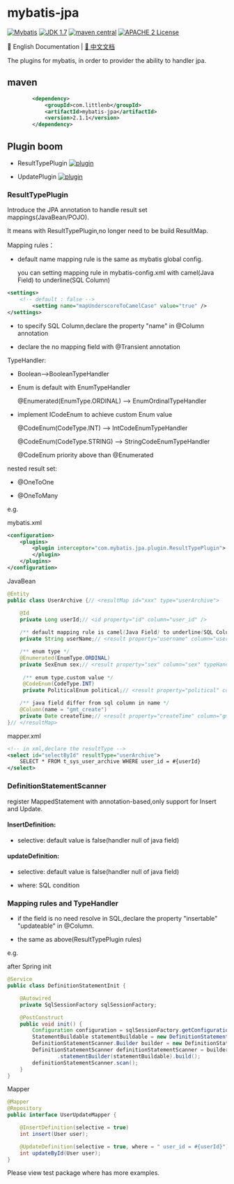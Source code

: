 # mybatis-jpa

[![Mybatis](https://img.shields.io/badge/mybatis-3.4.x-brightgreen.svg)](https://maven-badges.herokuapp.com/maven-central/org.mybatis/mybatis)
[![JDK 1.7](https://img.shields.io/badge/JDK-1.7-green.svg)]()
[![maven central](https://img.shields.io/badge/version-2.1.1-brightgreen.svg)](http://search.maven.org/#artifactdetails%7Ccom.github.cnsvili%7Cmybatis-jpa%7C2.1.1%7C)
[![APACHE 2 License](https://img.shields.io/badge/license-Apache2-blue.svg?style=flat)](LICENSE)

:book: English Documentation | [:book: 中文文档](README.md)

The plugins for mybatis, in order to provider the ability to handler jpa.

## maven

```xml
        <dependency>
            <groupId>com.littlenb</groupId>
            <artifactId>mybatis-jpa</artifactId>
            <version>2.1.1</version>
        </dependency>
```

## Plugin boom

+ ResultTypePlugin [![plugin](https://img.shields.io/badge/plugin-resolved-green.svg)]()

+ UpdatePlugin [![plugin](https://img.shields.io/badge/plugin-resolved-green.svg)]()

### ResultTypePlugin

Introduce the JPA annotation to handle result set mappings(JavaBean/POJO).

It means with ResultTypePlugin,no longer need to be build ResultMap.

Mapping rules：

+ default name mapping rule is the same as mybatis global config.

  you can setting mapping rule in mybatis-config.xml with camel(Java Field) to underline(SQL Column)

```xml
<settings>
    <!-- default : false -->
		<setting name="mapUnderscoreToCamelCase" value="true" />
</settings>
```

+ to specify SQL Column,declare the property "name" in @Column annotation

+ declare the no mapping field with @Transient annotation

TypeHandler:

+ Boolean-->BooleanTypeHandler

+ Enum is default with EnumTypeHandler

  @Enumerated(EnumType.ORDINAL) --> EnumOrdinalTypeHandler

+ implement ICodeEnum to achieve custom Enum value

  @CodeEnum(CodeType.INT) --> IntCodeEnumTypeHandler
  
  @CodeEnum(CodeType.STRING) --> StringCodeEnumTypeHandler
  
  @CodeEnum priority above than @Enumerated

nested result set:

+ @OneToOne

+ @OneToMany

e.g.

mybatis.xml

```xml
<configuration>
    <plugins>
		<plugin interceptor="com.mybatis.jpa.plugin.ResultTypePlugin">
		</plugin>
	</plugins>
</configuration>
```

JavaBean

```JAVA
@Entity
public class UserArchive {// <resultMap id="xxx" type="userArchive">

    @Id
    private Long userId;// <id property="id" column="user_id" />
                           
    /** default mapping rule is camel(Java Field) to underline(SQL Column) */
    private String userName;// <result property="username" column="user_name"/>

    /** enum type */
    @Enumerated(EnumType.ORDINAL)
    private SexEnum sex;// <result property="sex" column="sex" typeHandler=EnumOrdinalTypeHandler/>
    
     /** enum type,custom value */
     @CodeEnum(CodeType.INT)
     private PoliticalEnum political;// <result property="political" column="political" typeHandler=IntCodeEnumTypeHandler/>

    /** java field differ from sql column in name */
    @Column(name = "gmt_create")
    private Date createTime;// <result property="createTime" column="gmt_create"/>
}// </resultMap>
```

mapper.xml

```xml
<!-- in xml,declare the resultType -->
<select id="selectById" resultType="userArchive">
	SELECT * FROM t_sys_user_archive WHERE user_id = #{userId}
</select>
```

### DefinitionStatementScanner

register MappedStatement with annotation-based,only support for Insert and Update.

#### InsertDefinition:

+ selective: default value is false(handler null of java field)

#### updateDefinition:

+ selective: default value is false(handler null of java field)

+ where: SQL condition

### Mapping rules and TypeHandler 

+ if the field is no need resolve in SQL,declare the property "insertable" "updateable" in @Column.

+ the same as above(ResultTypePlugin rules)

e.g.

after Spring init

```java
@Service
public class DefinitionStatementInit {

    @Autowired
    private SqlSessionFactory sqlSessionFactory;

    @PostConstruct
    public void init() {
        Configuration configuration = sqlSessionFactory.getConfiguration();
        StatementBuildable statementBuildable = new DefinitionStatementBuilder(configuration);
        DefinitionStatementScanner.Builder builder = new DefinitionStatementScanner.Builder();
        DefinitionStatementScanner definitionStatementScanner = builder.configuration(configuration).basePackages(new String[]{"com.mybatis.jpa.mapper"})
                .statementBuilder(statementBuildable).build();
        definitionStatementScanner.scan();
    }
}
```

Mapper

```Java
@Mapper
@Repository
public interface UserUpdateMapper {

    @InsertDefinition(selective = true)
    int insert(User user);

    @UpdateDefinition(selective = true, where = " user_id = #{userId}")
    int updateById(User user);
}
```

Please view test package where has more examples.
